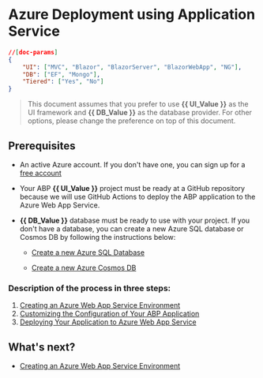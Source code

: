 # Azure Deployment using Application Service

````json
//[doc-params]
{
    "UI": ["MVC", "Blazor", "BlazorServer", "BlazorWebApp", "NG"],
    "DB": ["EF", "Mongo"],
    "Tiered": ["Yes", "No"]
}
````

> This document assumes that you prefer to use **{{ UI_Value }}** as the UI framework and **{{ DB_Value }}** as the database provider. For other options, please change the preference on top of this document.

## Prerequisites

- An active Azure account. If you don't have one, you can sign up for a [free account](https://azure.microsoft.com/en-us/free/)

- Your ABP **{{ UI_Value }}** project must be ready at a GitHub repository because we will use GitHub Actions to deploy the ABP application to the Azure Web App Service.

- **{{ DB_Value }}** database must be ready to use with your project. If you don't have a database, you can create a new Azure SQL database or Cosmos DB by following the instructions below:

    - [Create a new Azure SQL Database](https://docs.microsoft.com/en-us/azure/azure-sql/database/single-database-create-quickstart?tabs=azure-portal)

    - [Create a new Azure Cosmos DB](https://docs.microsoft.com/en-us/azure/cosmos-db/create-cosmosdb-resources-portal)


### Description of the process in three steps:

1. [Creating an Azure Web App Service Environment ](step1-create-azure-resources)
2. [Customizing the Configuration of Your ABP Application](step2-configuration-application)
3. [Deploying Your Application to Azure Web App Service](step3-deployment-github-action)


## What's next?

- [Creating an Azure Web App Service Environment](step1-create-azure-resources)
